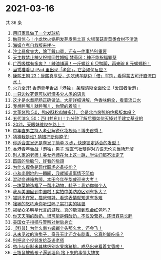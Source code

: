 # 2021-03-16

共 36 条

<!-- BEGIN ZHIHUVIDEO -->
<!-- 最后更新时间 Tue Mar 16 2021 19:15:25 GMT+0800 (China Standard Time) -->
1. [用旧家具做了一个发球机](https://www.zhihu.com/zvideo/1354863932704743424)
1. [触目惊心！小龙坎火锅用发芽发黑土豆 火锅菌菇青菜类食材不清洗](https://www.zhihu.com/zvideo/1354764314306383873)
1. [海姆立克自救版来喽～](https://www.zhihu.com/zvideo/1353054766595960832)
1. [沙尘暴危害大，除了戴口罩，还有一件事特别重要](https://www.zhihu.com/zvideo/1354949245271695360)
1. [天主教禁止神父祝福同性婚姻 梵蒂冈：神不能祝福罪孽](https://www.zhihu.com/zvideo/1355193566482935808)
1. [广西吸螺有多爽？！辣油铺满！一斤螺丝 6 只鸭脚，再来碗 8 元螺蛳粉！](https://www.zhihu.com/zvideo/1354869756068052992)
1. [当乖猫看见 iPad 里出现「老鼠」，它会如何反应？](https://www.zhihu.com/zvideo/1355158885741907968)
1. [康熙王朝 23：康熙真享受，边吃烤羊腿边「借」军饷，看得蒙古可汗直流口水！](https://www.zhihu.com/zvideo/1354842013909549056)
1. [火力全开! 香港青年舌战「港独」 条理清晰全面论证「爱国者治港」](https://www.zhihu.com/zvideo/1355058824219336704)
1. [一只边牧究竟可以听懂多少人类的语言](https://www.zhihu.com/zvideo/1355184905685565444)
1. [这才是水煮肥肠正确做法，大厨详细讲解，色香味俱全，看着流口水](https://www.zhihu.com/zvideo/1355086754588786689)
1. [我想睡哪儿就睡哪儿，你管的着嘛！](https://www.zhihu.com/zvideo/1354828964687446016)
1. [大董烤鸭 5.0，鸭皮酥松肉嫩多汁，会是北京烤鸭的终极版本吗？](https://www.zhihu.com/zvideo/1354899212547563520)
1. [五代演义 50：西川并东川！九分钟了解后蜀如何灭掉对手建立基业的](https://www.zhihu.com/zvideo/1355028944127774720)
1. [2021，天眼妹维权在路上！](https://www.zhihu.com/zvideo/1355161201870065664)
1. [中年直男主持人老公解说化妆视频！博夫首秀！](https://www.zhihu.com/zvideo/1354760831331188737)
1. [猜猜我是谁? 猜错拧断你脖子!](https://www.zhihu.com/zvideo/1354471687228870656)
1. [你适合直发还是卷发？简单 3 步，快速锁定适合的发型！](https://www.zhihu.com/zvideo/1354806011912474624)
1. [香港青年舌战「港独」男子 理直气壮辩得对方语无伦次当场开溜](https://www.zhihu.com/zvideo/1354815634358771712)
1. [别人家的老师！美女老师在台上这一跳，学生们都不淡定了](https://www.zhihu.com/zvideo/1354117749271052288)
1. [圆圆的后脑勺、好看的后颈](https://www.zhihu.com/zvideo/1354907455705595904)
1. [为什么摸鱼是现代职场必备技能？](https://www.zhihu.com/zvideo/1354810688032952320)
1. [小和尚倒地的一瞬间，我就知道事情不简单](https://www.zhihu.com/zvideo/1354870656731881472)
1. [混动变速箱故障，本田今年在华或迎来大考！](https://www.zhihu.com/zvideo/1354884134142070784)
1. [一块菜地造福了一帮小动物，耗子：我劝你做个人](https://www.zhihu.com/zvideo/1354825107815133185)
1. [我从美国回到中国啦！实拍中美防疫区别有多大？](https://www.zhihu.com/zvideo/1354750223730814976)
1. [猫妈不在家，猫爸带娃，看这表情就知道有多难](https://www.zhihu.com/zvideo/1354114086549049344)
1. [猞猁的怒吼声你听过吗？实打实的猛兽](https://www.zhihu.com/zvideo/1354091464071294976)
1. [揭秘众多明星代言的游戏，真的能领到现金红包吗？](https://www.zhihu.com/zvideo/1354727093075357696)
1. [你天天喝的酸奶，很可能是假酸奶，不仅没营养，还很容易长胖](https://www.zhihu.com/zvideo/1354724982514118656)
1. [美国女子拒捕与警察对射后身亡](https://www.zhihu.com/zvideo/1354366020170223616)
1. [【科普】为什么南方蟑螂个头那么大，还会飞！](https://www.zhihu.com/zvideo/1354717555660152832)
1. [从未见过的海兔子，奇丑无比还含有剧毒，它真的能吃吗？](https://www.zhihu.com/zvideo/1354446947109933057)
1. [别把这个视频发给英语老师](https://www.zhihu.com/zvideo/1353754708625072128)
1. [帅小伙自制米其林级别水果烤猪排，成品出来看着太香啦！](https://www.zhihu.com/zvideo/1354754554295107584)
1. [土拨鼠被熊孩子逼到墙角 接下来的事情太搞笑](https://www.zhihu.com/zvideo/1354495919535001600)
<!-- END ZHIHUVIDEO -->
